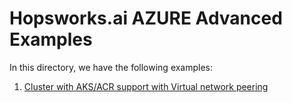 # Hopsworks.ai AZURE Advanced Examples

In this directory, we have the following examples:

1. [Cluster with AKS/ACR support with Virtual network peering](./aks-with-peering)
